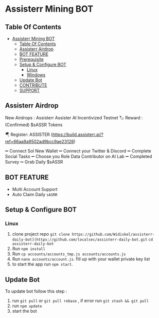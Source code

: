 # Assisterr Mining BOT

## Table Of Contents
- [Assisterr Mining BOT](#assisterr-mining-bot)
  - [Table Of Contents](#table-of-contents)
  - [Assisterr Airdrop](#assisterr-airdrop)
  - [BOT FEATURE](#bot-feature)
  - [Prerequisite](#prerequisite)
  - [Setup \& Configure BOT](#setup--configure-bot)
    - [Linux](#linux)
    - [Windows](#windows)
  - [Update Bot](#update-bot)
  - [CONTRIBUTE](#contribute)
  - [SUPPORT](#support)

## Assisterr Airdrop
New Airdrops : Assisterr
Assister AI Incentivized Testnet 
🏷 Reward : (Confirmed) $sASSR Tokens

🪂 Register: ASSISTER (https://build.assisterr.ai/?ref=66aa8a9502ad9bcc9ae23128) 

➖ Connect Sol New Wallet
➖ Connect your Twitter & Discord
➖ Complete Social Tasks
➖ Choose you Role Data Contributor on AI Lab
➖ Completed Survey
➖ Grab Daily $sASSR

## BOT FEATURE

- Multi Account Support
- Auto Claim Daily `sASRR` 

## Setup & Configure BOT

### Linux
1. clone project repo 
   ```git clone https://github.com/Widiskel/assisterr-daily-bot](https://github.com/localsec/assisterr-daily-bot.git``` 
   ```cd assisterr-daily-bot```
2. Run 
   ```npm install```
3. Run 
   ```cp accounts/accounts_tmp.js accounts/accounts.js```
4. Run 
   ```nano accounts/account.js```.
   fill up with your wallet private key list
5. to start the app run 
   ```npm start```.
   
## Update Bot

To update bot follow this step :
1. run `git pull` or `git pull rebase` , if error run `git stash && git pull`
2. run `npm update`
3. start the bot
